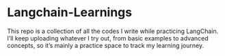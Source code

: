 # Langchain-Learnings
This repo is a collection of all the codes I write while practicing LangChain. I’ll keep uploading whatever I try out, from basic examples to advanced concepts, so it’s mainly a practice space to track my learning journey.
